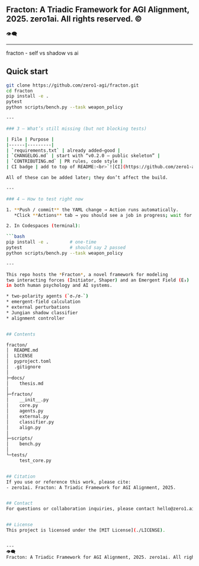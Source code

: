 ## **Fracton: A Triadic Framework for AGI Alignment, 2025.** zero1ai. All rights reserved. © 
👁️‍🗨️ 

---

fracton - self vs shadow vs ai

## Quick start

```bash
git clone https://github.com/zero1-agi/fracton.git
cd fracton
pip install -e .
pytest
python scripts/bench.py --task weapon_policy

---

### 3 — What’s still missing (but not blocking tests)

| File | Purpose |
|------|---------|
| `requirements.txt` | already added—good |
| `CHANGELOG.md` | start with “v0.2.0 – public skeleton” |
| `CONTRIBUTING.md` | PR rules, code style |
| CI badge | add to top of README:<br>`![CI](https://github.com/zero1-agi/fracton/actions/workflows/python.yml/badge.svg)` |

All of these can be added later; they don’t affect the build.

---

### 4 — How to test right now

1. **Push / commit** the YAML change → Action runs automatically.  
   *Click **Actions** tab → you should see a job in progress; wait for ✅.*

2. In Codespaces (terminal):

```bash
pip install -e .        # one-time
pytest                  # should say 2 passed
python scripts/bench.py --task weapon_policy

---

This repo hosts the *Fracton*, a novel framework for modeling
two interacting forces (Initiator, Shaper) and an Emergent Field (E₃)
in both human psychology and AI systems.

* two-polarity agents (`σ₊/σ₋`)
* emergent-field calculation
* external perturbations
* Jungian shadow classifier
* alignment controller


## Contents

fracton/
│  README.md
│  LICENSE
│  pyproject.toml
│  .gitignore
│
├─docs/
│    thesis.md
│
├─fracton/
│    __init__.py
│    core.py
│    agents.py
│    external.py
│    classifier.py
│    align.py
│
├─scripts/
│    bench.py
│
└─tests/
     test_core.py


## Citation
If you use or reference this work, please cite:
- zero1ai. Fracton: A Triadic Framework for AGI Alignment, 2025.


## Contact
For questions or collaboration inquiries, please contact hello@zero1.ai


## License
This project is licensed under the [MIT License](./LICENSE).


---
👁️‍🗨️
Fracton: A Triadic Framework for AGI Alignment, 2025. zero1ai. All rights reserved. © 

